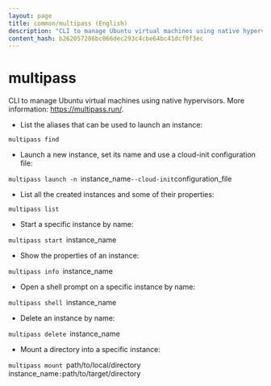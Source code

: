 ```yaml
---
layout: page
title: common/multipass (English)
description: "CLI to manage Ubuntu virtual machines using native hypervisors."
content_hash: b262057286bc066dec293c4cbe64bc41dcf0f3ec
---
```

# multipass

CLI to manage Ubuntu virtual machines using native hypervisors.
More information: <https://multipass.run/>.

- List the aliases that can be used to launch an instance:

`multipass find`

- Launch a new instance, set its name and use a cloud-init configuration file:

`multipass launch -n `<span class="tldr-var badge badge-pill bg-dark-lm bg-white-dm text-white-lm text-dark-dm font-weight-bold">instance_name</span>` --cloud-init `<span class="tldr-var badge badge-pill bg-dark-lm bg-white-dm text-white-lm text-dark-dm font-weight-bold">configuration_file</span>

- List all the created instances and some of their properties:

`multipass list`

- Start a specific instance by name:

`multipass start `<span class="tldr-var badge badge-pill bg-dark-lm bg-white-dm text-white-lm text-dark-dm font-weight-bold">instance_name</span>

- Show the properties of an instance:

`multipass info `<span class="tldr-var badge badge-pill bg-dark-lm bg-white-dm text-white-lm text-dark-dm font-weight-bold">instance_name</span>

- Open a shell prompt on a specific instance by name:

`multipass shell `<span class="tldr-var badge badge-pill bg-dark-lm bg-white-dm text-white-lm text-dark-dm font-weight-bold">instance_name</span>

- Delete an instance by name:

`multipass delete `<span class="tldr-var badge badge-pill bg-dark-lm bg-white-dm text-white-lm text-dark-dm font-weight-bold">instance_name</span>

- Mount a directory into a specific instance:

`multipass mount `<span class="tldr-var badge badge-pill bg-dark-lm bg-white-dm text-white-lm text-dark-dm font-weight-bold">path/to/local/directory</span>` `<span class="tldr-var badge badge-pill bg-dark-lm bg-white-dm text-white-lm text-dark-dm font-weight-bold">instance_name</span>`:`<span class="tldr-var badge badge-pill bg-dark-lm bg-white-dm text-white-lm text-dark-dm font-weight-bold">path/to/target/directory</span>
